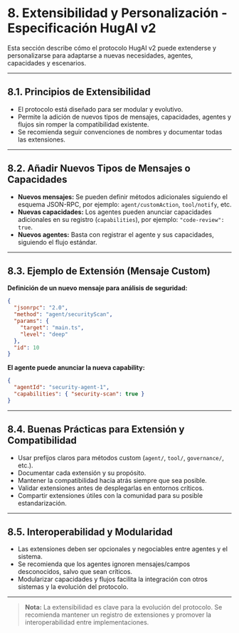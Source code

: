 # 8. Extensibilidad y Personalización - Especificación HugAI v2

Esta sección describe cómo el protocolo HugAI v2 puede extenderse y personalizarse para adaptarse a nuevas necesidades, agentes, capacidades y escenarios.

---

## 8.1. Principios de Extensibilidad

- El protocolo está diseñado para ser modular y evolutivo.
- Permite la adición de nuevos tipos de mensajes, capacidades, agentes y flujos sin romper la compatibilidad existente.
- Se recomienda seguir convenciones de nombres y documentar todas las extensiones.

---

## 8.2. Añadir Nuevos Tipos de Mensajes o Capacidades

- **Nuevos mensajes:** Se pueden definir métodos adicionales siguiendo el esquema JSON-RPC, por ejemplo: `agent/customAction`, `tool/notify`, etc.
- **Nuevas capacidades:** Los agentes pueden anunciar capacidades adicionales en su registro (`capabilities`), por ejemplo: `"code-review": true`.
- **Nuevos agentes:** Basta con registrar el agente y sus capacidades, siguiendo el flujo estándar.

---

## 8.3. Ejemplo de Extensión (Mensaje Custom)

**Definición de un nuevo mensaje para análisis de seguridad:**

```json
{
  "jsonrpc": "2.0",
  "method": "agent/securityScan",
  "params": {
    "target": "main.ts",
    "level": "deep"
  },
  "id": 10
}
```

**El agente puede anunciar la nueva capability:**
```json
{
  "agentId": "security-agent-1",
  "capabilities": { "security-scan": true }
}
```

---

## 8.4. Buenas Prácticas para Extensión y Compatibilidad

- Usar prefijos claros para métodos custom (`agent/`, `tool/`, `governance/`, etc.).
- Documentar cada extensión y su propósito.
- Mantener la compatibilidad hacia atrás siempre que sea posible.
- Validar extensiones antes de desplegarlas en entornos críticos.
- Compartir extensiones útiles con la comunidad para su posible estandarización.

---

## 8.5. Interoperabilidad y Modularidad

- Las extensiones deben ser opcionales y negociables entre agentes y el sistema.
- Se recomienda que los agentes ignoren mensajes/campos desconocidos, salvo que sean críticos.
- Modularizar capacidades y flujos facilita la integración con otros sistemas y la evolución del protocolo.

---

> **Nota:** La extensibilidad es clave para la evolución del protocolo. Se recomienda mantener un registro de extensiones y promover la interoperabilidad entre implementaciones. 